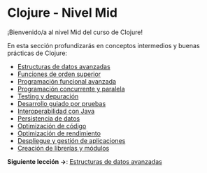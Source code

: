 # Clojure - Nivel Mid

¡Bienvenido/a al nivel Mid del curso de Clojure!

En esta sección profundizarás en conceptos intermedios y buenas prácticas de Clojure:

- [Estructuras de datos avanzadas](estructuras_de_datos_avanzadas.md)
- [Funciones de orden superior](funciones_de_orden_superior.md)
- [Programación funcional avanzada](programacion_funcional_avanzada.md)
- [Programación concurrente y paralela](programacion_concurrente_y_paralela.md)
- [Testing y depuración](testing_y_depuracion.md)
- [Desarrollo guiado por pruebas](desarrollo_guiado_por_pruebas.md)
- [Interoperabilidad con Java](interoperabilidad_con_java.md)
- [Persistencia de datos](persistencia_de_datos.md)
- [Optimización de código](optimizacion_de_codigo.md)
- [Optimización de rendimiento](optimizacion_de_rendimiento.md)
- [Despliegue y gestión de aplicaciones](despliegue_y_gestion_de_aplicaciones.md)
- [Creación de librerías y módulos](creacion_de_librerias_y_modulos.md)


**Siguiente lección ->**: [Estructuras de datos avanzadas](estructuras_de_datos_avanzadas.md)




